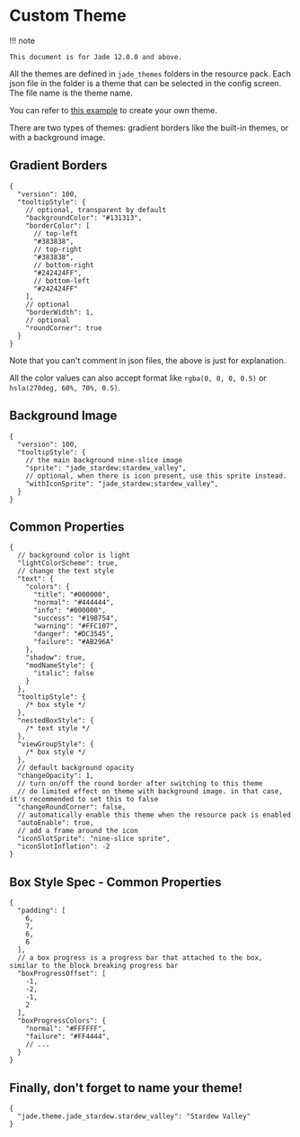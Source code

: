 # Custom Theme

!!! note

    This document is for Jade 12.0.0 and above.

All the themes are defined in `jade_themes` folders in the resource pack. Each json file in the folder is a theme that
can be selected in the config screen. The file name is the theme name.

You can refer to [this example](https://modrinth.com/resourcepack/stardew-valley-theme-for-jade) to create your own
theme.

There are two types of themes: gradient borders like the built-in themes, or with a background image.

## Gradient Borders

```json5 title="jade_themes/dark.json"
{
  "version": 100,
  "tooltipStyle": {
    // optional, transparent by default
    "backgroundColor": "#131313",
    "borderColor": [
      // top-left
      "#383838",
      // top-right
      "#383838",
      // bottom-right
      "#242424FF",
      // bottom-left
      "#242424FF"
    ],
    // optional
    "borderWidth": 1,
    // optional
    "roundCorner": true
  }
}
```

Note that you can't comment in json files, the above is just for explanation.

All the color values can also accept format like `rgba(0, 0, 0, 0.5)` or `hsla(270deg, 60%, 70%, 0.5)`.

## Background Image

```json5 title="jade_themes/stardew_valley.json"
{
  "version": 100,
  "tooltipStyle": {
    // the main background nine-slice image
    "sprite": "jade_stardew:stardew_valley",
    // optional, when there is icon present, use this sprite instead.
    "withIconSprite": "jade_stardew:stardew_valley",
  }
}
```

## Common Properties

```json5 title="jade_themes/stardew_valley.json"
{
  // background color is light
  "lightColorScheme": true,
  // change the text style
  "text": {
    "colors": {
      "title": "#000000",
      "normal": "#444444",
      "info": "#000000",
      "success": "#198754",
      "warning": "#FFC107",
      "danger": "#DC3545",
      "failure": "#AB296A"
    },
    "shadow": true,
    "modNameStyle": {
      "italic": false
    }
  },
  "tooltipStyle": {
    /* box style */
  },
  "nestedBoxStyle": {
    /* text style */
  },
  "viewGroupStyle": {
    /* box style */
  },
  // default background opacity
  "changeOpacity": 1,
  // turn on/off the round border after switching to this theme
  // do limited effect on theme with background image. in that case, it's recommended to set this to false
  "changeRoundCorner": false,
  // automatically enable this theme when the resource pack is enabled
  "autoEnable": true,
  // add a frame around the icon
  "iconSlotSprite": "nine-slice sprite",
  "iconSlotInflation": -2
}
```

## Box Style Spec - Common Properties

```json5
{
  "padding": [
    6,
    7,
    6,
    6
  ],
  // a box progress is a progress bar that attached to the box, similar to the block breaking progress bar
  "boxProgressOffset": [
    -1,
    -2,
    -1,
    2
  ],
  "boxProgressColors": {
    "normal": "#FFFFFF",
    "failure": "#FF4444",
    // ...
  }
}
```

## Finally, don't forget to name your theme!

```json5 title="lang/en_us.json"
{
  "jade.theme.jade_stardew.stardew_valley": "Stardew Valley"
}
```

